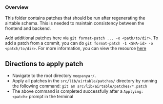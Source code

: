 ### Overview
This folder contains patches that should be run after regenerating the airtable schema. This is needed to maintain consistency between the frontend and backend.

Add additional patches here via `git format-patch ... -o <path/to/dir>`.
To add a patch from a commit, you can do `git format-patch -1 <SHA-id> -o <patch/to/dir>`. 
For more information, you can view the resource [here](https://devconnected.com/how-to-create-and-apply-git-patch-files/)

## Directions to apply patch
- Navigate to the root directory `meepanyar/`.
- Apply all patches in the `src/lib/airtable/patches/` directory by running the following command: `git am src/lib/airtable/patches/*.patch`
- The above command is completed successfully after a `Applying: <patch>` prompt in the terminal
